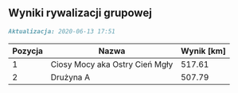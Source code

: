 ## Wyniki rywalizacji grupowej

```markdown
Aktualizacja: 2020-06-13 17:51
```

Pozycja | Nazwa | Wynik [km] |
------------ | -------------  | -------------
 1 |Ciosy Mocy aka Ostry Cień Mgły | 517.61 
 2 |Drużyna A | 507.79